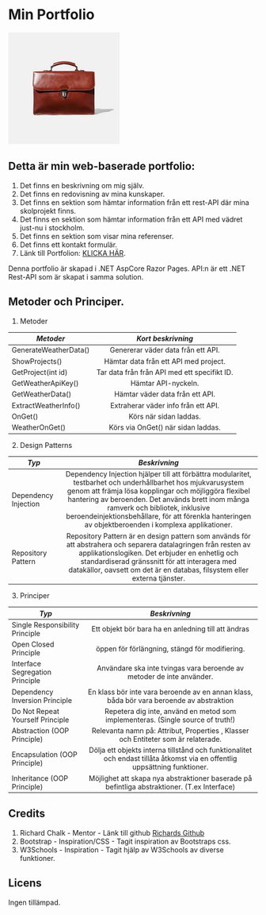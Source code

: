 # Min Portfolio
![alt text](https://github.com/fredthom91/Portfolio/blob/master/portf%C3%B6lj.jpg)

## Detta är min web-baserade portfolio:
1. Det finns en beskrivning om mig själv.
2. Det finns en redovisning av mina kunskaper.
3. Det finns en sektion som hämtar information från ett rest-API där mina skolprojekt finns.
4. Det finns en sektion som hämtar information från ett API med vädret just-nu i stockholm. 
5. Det finns en sektion som visar mina referenser.
6. Det finns ett kontakt formulär.
7. Länk till Portfolion: [KLICKA HÄR](https://fredrikthomassonportfolio.azurewebsites.net/).

  Denna portfolio är skapad i .NET AspCore Razor Pages.
  API:n är ett .NET Rest-API som är skapat i samma solution.



## Metoder och Principer.

1. Metoder

 _*Metoder*_        | _*Kort beskrivning*_           |
| ------------- |:-------------:|
| GenerateWeatherData()| Genererar väder data från ett API. |
| ShowProjects()| Hämtar data från ett API med project. |
| GetProject(int id)| Tar data från från API med ett specifikt ID. |
| GetWeatherApiKey()| Hämtar API-nyckeln. |
| GetWeatherData()| Hämtar väder data från ett API. |
| ExtractWeatherInfo()| Extraherar väder info från ett API. |
| OnGet()| Körs när sidan laddas. |
| WeatherOnGet()| Körs via OnGet() när sidan laddas. |


2. Design Patterns
  
  _*Typ*_        | _*Beskrivning*_           |
| ------------- |:-------------:|
| Dependency Injection| Dependency Injection hjälper till att förbättra modularitet, testbarhet och underhållbarhet hos mjukvarusystem genom att främja lösa kopplingar och möjliggöra flexibel hantering av beroenden. Det används brett inom många ramverk och bibliotek, inklusive beroendeinjektionsbehållare, för att förenkla hanteringen av objektberoenden i komplexa applikationer. |
| Repository Pattern| Repository Pattern är en design pattern som används för att abstrahera och separera datalagringen från resten av applikationslogiken. Det erbjuder en enhetlig och standardiserad gränssnitt för att interagera med datakällor, oavsett om det är en databas, filsystem eller externa tjänster. |

3. Principer

 _*Typ*_        | _*Beskrivning*_            
| ------------- |:-------------:|
| Single Responsibility Principle| Ett objekt bör bara ha en anledning till att ändras | 
| Open Closed Principle| öppen för förlängning, stängd för modifiering. | 
| Interface Segregation Principle| Användare ska inte tvingas vara beroende av metoder de inte använder. | 
| Dependency Inversion Principle| En klass bör inte vara beroende av en annan klass, båda bör vara beroende av abstraktion | 
| Do Not Repeat Yourself Principle| Repetera dig inte, använd en metod som implementeras. (Single source of truth!) | 
| Abstraction (OOP Principle)| Relevanta namn på: Attribut, Properties , Klasser och Entiteter som är relaterade.  | 
| Encapsulation (OOP Principle)| Dölja ett objekts interna tillstånd och funktionalitet och endast tillåta åtkomst via en offentlig uppsättning funktioner. |
| Inheritance (OOP Principle)| Möjlighet att skapa nya abstraktioner baserade på befintliga abstraktioner. (T.ex Interface) |


## Credits

1. Richard Chalk - Mentor - Länk till github [Richards Github](https://github.com/RichardChalk)
2. Bootstrap - Inspiration/CSS - Tagit inspiration av Bootstraps css.
3. W3Schools - Inspiration - Tagit hjälp av W3Schools av diverse funktioner.


## Licens

Ingen tillämpad.
